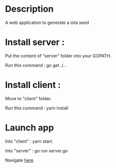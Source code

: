 # Description
A web application to generate a iota seed


# Install server :

Put the content of "server" folder into your GOPATH.

Run this command : go get ./...

# Install client :
Move to "client" folder.

Run this command : yarn install

# Launch app
Into "client" : yarn start.

Into "server" : go run server.go

Navigate [here](http://localhost:3000) 
